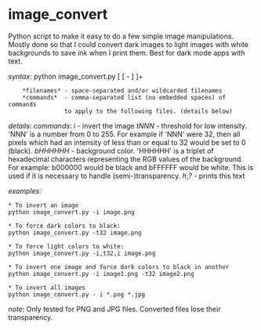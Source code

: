 # image_convert

Python script to make it easy to do a few simple image
manipulations.  Mostly done so that I could convert
dark images to light images with white backgrounds
to save ink when I print them.  Best for dark mode apps
with text.

*syntax*: python image_convert.py [ [ -<commands> ] <filenames> ]+

        *filenames* - space-separated and/or wildcarded filenames
        *commands*  - comma-separated list (no embedded spaces) of commands
                    to apply to the following files. (details below)

*details*:
    *commands*:
        *i*         - invert the image
        *tNNN*      - threshold for low intensity.  'NNN' is a number from 0
                    to 255. For example if 'NNN' were 32, then all pixels
                    which had an intensity of less than or equal to 32
                    would be set to 0 (black).
        *bHHHHHH*   - background color.  'HHHHHH' is a triplet of hexadecimal
                    characters representing the RGB values of the
                    background.  For example: b000000 would be black and
                    bFFFFFF would be white.  This is used if it is
                    necessary to handle (semi-)transparency.
        *h*,*?*       - prints this text

*examples*:

    * To invert an image
    python image_convert.py -i image.png

    * To force dark colors to black:
    python image_convert.py -t32 image.png

    * To force light colors to white:
    python image_convert.py -i,t32,i image.png

    * To invert one image and force dark colors to black in another
    python image_convert.py -i image1.png -t32 image2.png

    * To invert all images
    python image_convert.py - i *.png *.jpg

*note*:
    Only tested for PNG and JPG files. Converted files lose their transparency.